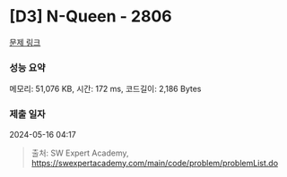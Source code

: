 # [D3] N-Queen - 2806 

[문제 링크](https://swexpertacademy.com/main/code/problem/problemDetail.do?contestProbId=AV7GKs06AU0DFAXB) 

### 성능 요약

메모리: 51,076 KB, 시간: 172 ms, 코드길이: 2,186 Bytes

### 제출 일자

2024-05-16 04:17



> 출처: SW Expert Academy, https://swexpertacademy.com/main/code/problem/problemList.do